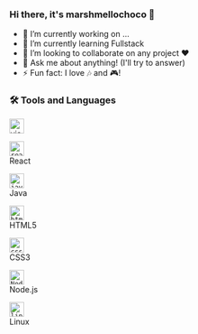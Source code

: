 ### Hi there, it's marshmellochoco :chocolate_bar:

- 🔭 I’m currently working on ...
- 🌱 I’m currently learning Fullstack
- 👯 I’m looking to collaborate on any project :hearts:
- 💬 Ask me about anything! (I'll try to answer)
- ⚡ Fun fact: I love :notes: and :video_game:!

### :hammer_and_wrench: Tools and Languages
[<img alt="visual studio code" width="26px" src="https://img.icons8.com/fluent/240/000000/visual-studio-code-2019.png" />](https://code.visualstudio.com/)      
[<code>
<img alt="react" width="26px" src="https://img.icons8.com/color/240/000000/react-native.png" />
</code>](https://reactjs.org/) React     
[<code>
<img alt="java" width="26px" src="https://img.icons8.com/color/240/000000/java-coffee-cup-logo.png">
</code>](https://docs.oracle.com/en/java/) Java     
[<code>
<img alt="html5" width="26px" src="https://img.icons8.com/color/240/000000/html-5.png">
</code>](https://developer.mozilla.org/en-US/docs/Web/HTML) HTML5     
[<code>
<img alt="css3" width="26px" src="https://img.icons8.com/color/240/000000/css3.png">
</code>](https://developer.mozilla.org/en-US/docs/Web/CSS) CSS3     
[<code>
<img alt="Node.js" width="26px" src="https://img.icons8.com/color/240/000000/nodejs.png">
</code>](https://nodejs.org/en/) Node.js     
[<code>
<img alt="linux" width="26px" src="https://img.icons8.com/color/96/000000/linux.png">
</code>](https://www.kernel.org/) Linux     

